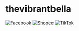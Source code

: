 # thevibrantbella

[![Facebook](https://img.icons8.com/color/48/000000/facebook-new.png)](https://www.facebook.com/thevibrantbella)
[![Shopee](https://img.icons8.com/color/48/000000/shopee.png)](https://shopee.ph/juvilynocampoylarde)
[![TikTok](https://img.icons8.com/color/48/000000/tiktok.png)](https://www.tiktok.com/foryou)


